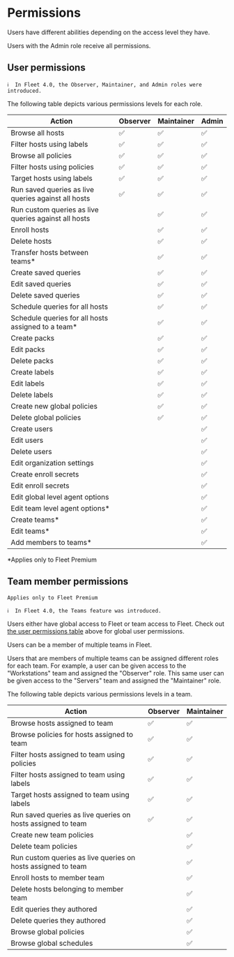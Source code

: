 # Permissions

Users have different abilities depending on the access level they have.

Users with the Admin role receive all permissions.

## User permissions

```
ℹ️  In Fleet 4.0, the Observer, Maintainer, and Admin roles were introduced.
```

The following table depicts various permissions levels for each role.

| Action                                               | Observer | Maintainer | Admin |
| ---------------------------------------------------- | -------- | ---------- | ----- |
| Browse all hosts                                     | ✅       | ✅         | ✅    |
| Filter hosts using labels                            | ✅       | ✅         | ✅    |
| Browse all policies                                  | ✅       | ✅         | ✅    |
| Filter hosts using policies                          | ✅       | ✅         | ✅    |
| Target hosts using labels                            | ✅       | ✅         | ✅    |
| Run saved queries as live queries against all hosts  | ✅       | ✅         | ✅    |
| Run custom queries as live queries against all hosts |          | ✅         | ✅    |
| Enroll hosts                                         |          | ✅         | ✅    |
| Delete hosts                                         |          | ✅         | ✅    |
| Transfer hosts between teams\*                       |          | ✅         | ✅    |
| Create saved queries                                 |          | ✅         | ✅    |
| Edit saved queries                                   |          | ✅         | ✅    |
| Delete saved queries                                 |          | ✅         | ✅    |
| Schedule queries for all hosts                       |          | ✅         | ✅    |
| Schedule queries for all hosts assigned to a team\*  |          | ✅         | ✅    |
| Create packs                                         |          | ✅         | ✅    |
| Edit packs                                           |          | ✅         | ✅    |
| Delete packs                                         |          | ✅         | ✅    |
| Create labels                                        |          | ✅         | ✅    |
| Edit labels                                          |          | ✅         | ✅    |
| Delete labels                                        |          | ✅         | ✅    |
| Create new global policies                           |          | ✅         | ✅    |
| Delete global policies                               |          | ✅         | ✅    |
| Create users                                         |          |            | ✅    |
| Edit users                                           |          |            | ✅    |
| Delete users                                         |          |            | ✅    |
| Edit organization settings                           |          |            | ✅    |
| Create enroll secrets                                |          |            | ✅    |
| Edit enroll secrets                                  |          |            | ✅    |
| Edit global level agent options                      |          |            | ✅    |
| Edit team level agent options\*                      |          |            | ✅    |
| Create teams\*                                       |          |            | ✅    |
| Edit teams\*                                         |          |            | ✅    |
| Add members to teams\*                               |          |            | ✅    |

\*Applies only to Fleet Premium

## Team member permissions

`Applies only to Fleet Premium`

```
ℹ️  In Fleet 4.0, the Teams feature was introduced.
```

Users either have global access to Fleet or team access to Fleet. Check out [the user permissions table](#user-permissions) above for global user permissions.

Users can be a member of multiple teams in Fleet.

Users that are members of multiple teams can be assigned different roles for each team. For example, a user can be given access to the "Workstations" team and assigned the "Observer" role. This same user can be given access to the "Servers" team and assigned the "Maintainer" role.

The following table depicts various permissions levels in a team.

| Action                                                       | Observer | Maintainer |
| ------------------------------------------------------------ | -------- | ---------- |
| Browse hosts assigned to team                                | ✅       | ✅         |
| Browse policies for hosts assigned to team                   | ✅       | ✅         |
| Filter hosts assigned to team using policies                 | ✅       | ✅         |
| Filter hosts assigned to team using labels                   | ✅       | ✅         |
| Target hosts assigned to team using labels                   | ✅       | ✅         |
| Run saved queries as live queries on hosts assigned to team  | ✅       | ✅         |
| Create new team policies                                     |          | ✅         |
| Delete team policies                                         |          | ✅         |
| Run custom queries as live queries on hosts assigned to team |          | ✅         |
| Enroll hosts to member team                                  |          | ✅         |
| Delete hosts belonging to member team                        |          | ✅         |
| Edit queries they authored                                   |          | ✅         |
| Delete queries they authored                                 |          | ✅         |
| Browse global policies                                       |          | ✅         |
| Browse global schedules                                      |          | ✅         |
